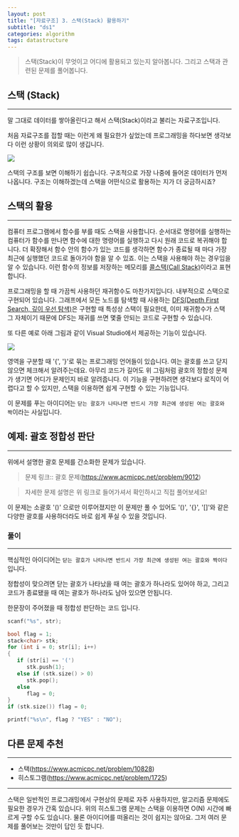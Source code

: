 ```yaml
---
layout: post
title: "[자료구조] 3. 스택(Stack) 활용하기"
subtitle: "ds1"
categories: algorithm
tags: datastructure
---
```


> 스택(Stack)이 무엇이고 어디에 활용되고 있는지 알아봅니다. 그리고 스택과 관련된 문제를 풀어봅니다.

## 스택 (Stack)
---

말 그대로 데이터를 쌓아올린다고 해서 스택(Stack)이라고 불리는 자료구조입니다.

처음 자료구조를 접할 때는 이런게 왜 필요한가 싶었는데 프로그래밍을 하다보면 생각보다 이런 상황이 의외로 많이 생깁니다.

![](https://laboputer.github.io/assets/img/algorithm/ds/03_stack1.PNG)

스택의 구조를 보면 이해하기 쉽습니다. 구조적으로 가장 나중에 들어온 데이터가 먼저 나옵니다. 구조는 이해하겠는데 스택을 어떤식으로 활용하는 지가 더 궁금하시죠?

## 스택의 활용
---

컴퓨터 프로그램에서 함수를 부를 때도 스택을 사용합니다. 순서대로 명령어를 실행하는 컴퓨터가 함수를 만나면 함수에 대한 명령어를 실행하고 다시 원래 코드로 복귀해야 합니다.
더 확장해서 함수 안의 함수가 있는 코드를 생각하면 함수가 종료될 때 마다 가장 최근에 실행했던 코드로 돌아가야 함을 알 수 있죠. 이는 스택을 사용해야 하는 경우임을 알 수 있습니다. 이런 함수의 정보를 저장하는 메모리를 [콜스택(Call Stack)](https://ko.wikipedia.org/wiki/%EC%BD%9C_%EC%8A%A4%ED%83%9D#:~:text=%EC%BD%9C%20%EC%8A%A4%ED%83%9D(call%20stack)%20%EC%9D%B4%EB%9E%80,%ED%95%98%EB%8A%94%20%EC%8A%A4%ED%83%9D%20%EC%9E%90%EB%A3%8C%EA%B5%AC%EC%A1%B0%EC%9D%B4%EB%8B%A4.)이라고 표현합니다.

프로그래밍을 할 때 가끔씩 사용하던 재귀함수도 마찬가지입니다. 내부적으로 스택으로 구현되어 있습니다. 그래프에서 모든 노드를 탐색할 때 사용하는 [DFS(Depth First Search, 깊이 우선 탐색)](https://ko.wikipedia.org/wiki/%EA%B9%8A%EC%9D%B4_%EC%9A%B0%EC%84%A0_%ED%83%90%EC%83%89)은 구현할 때 특성상 스택이 필요한데, 이미 재귀함수가 스택 그 자체이기 때문에 DFS는 재귀를 쓰면 몇줄 안되는 코드로 구현할 수 있습니다.

또 다른 예로 아래 그림과 같이 Visual Studio에서 제공하는 기능이 있습니다.

![](https://laboputer.github.io/assets/img/algorithm/ds/03_stack2.PNG)

영역을 구분할 때 '{', '}'로 묶는 프로그래밍 언어들이 있습니다. 여는 괄호를 쓰고 닫지 않으면 체크해서 알려주는데요. 아무리 코드가 길어도 위 그림처럼 괄호의 정합성 문제가 생기면 어디가 문제인지 바로 알려줍니다. 이 기능을 구현하려면 생각보다 로직이 어렵다고 할 수 있지만, 스택을 이용하면 쉽게 구현할 수 있는 기능입니다.

이 문제를 푸는 아이디어는 `닫는 괄호가 나타나면 반드시 가장 최근에 생성된 여는 괄호와 짝`이라는 사실입니다.

## 예제: 괄호 정합성 판단
---

위에서 설명한 괄호 문제를 간소화한 문제가 있습니다.

> 문제 링크:: 괄호 문제(https://www.acmicpc.net/problem/9012)

> 자세한 문제 설명은 위 링크로 들어가셔서 확인하시고 직접 풀어보세요!

이 문제는 소괄호 '()' 으로만 이루어졌지만 이 문제만 풀 수 있어도 '()', '{}', '[]'와 같은 다양한 괄호를 사용하더라도 바로 쉽게 푸실 수 있을 것입니다.

### 풀이
---

핵심적인 아이디어는 `닫는 괄호가 나타나면 반드시 가장 최근에 생성된 여는 괄호와 짝이다` 입니다.

정합성이 맞으려면 닫는 괄호가 나타났을 때 여는 괄호가 하나라도 있어야 하고, 그리고 코드가 종료됐을 때 여는 괄호가 하나라도 남아 있으면 안됩니다.

한문장이 주어졌을 때 정합성 판단하는 코드 입니다.

```C
scanf("%s", str);

bool flag = 1;
stack<char> stk;
for (int i = 0; str[i]; i++)
{
   if (str[i] == '(') 
      stk.push(1);
   else if (stk.size() > 0) 
      stk.pop();
   else 
      flag = 0;
}
if (stk.size()) flag = 0;

printf("%s\n", flag ? "YES" : "NO");
```

## 다른 문제 추천
---

- 스택(https://www.acmicpc.net/problem/10828)
- 히스토그램(https://www.acmicpc.net/problem/1725)

---
스택은 일반적인 프로그래밍에서 구현상의 문제로 자주 사용하지만, 알고리즘 문제에도 필요한 경우가 간혹 있습니다. 위의 히스토그램 문제는 스택을 이용하면 O(N) 시간에 빠르게 구할 수도 있습니다. 물론 아이디어를 떠올리는 것이 쉽지는 않아요. 그저 여러 문제를 풀어보는 것만이 답인 듯 합니다.